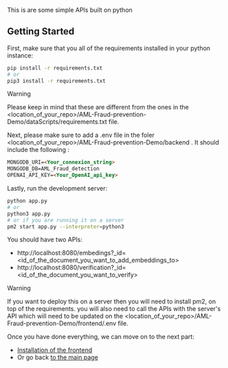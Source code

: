 This is are some simple APIs built on python

## Getting Started

First, make sure that you all of the requirements installed in your python instance:

```bash
pip install -r requirements.txt
# or
pip3 install -r requirements.txt
```

> [!Warning]
> Please keep in mind that these are different from the ones in the <location_of_your_repo>/AML-Fraud-prevention-Demo/dataScripts/requirements.txt file.

Next, please make sure to add a .env file in the foler <location_of_your_repo>/AML-Fraud-prevention-Demo/backend .
It should include the following :

```md
MONGODB_URI=<Your_connexion_string>
MONGODB_DB=AML_Fraud_detection
OPENAI_API_KEY=<Your_OpenAI_api_key>
```

Lastly, run the development server:

```bash
python app.py
# or
python3 app.py
# or if you are running it on a server
pm2 start app.py --interpreter=python3
```

You should have two APIs:
- http://localhost:8080/embedings?_id=<id_of_the_document_you_want_to_add_embeddings_to>
- http://localhost:8080/verification?_id=<id_of_the_document_you_want_to_verify>


> [!Warning]
> If you want to deploy this on a server then you will need to install pm2, on top of the requirements. you will also need to call the APIs with the server's API which will need to be updated on the <location_of_your_repo>/AML-Fraud-prevention-Demo/frontend/.env file.

Once you have done everything, we can move on to the next part:
- [Installation of the frontend](../frontend/)
- Or go back [to the main page](../)